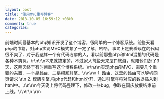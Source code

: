 ```yaml
---
layout: post
title: "使用MVC重写博客"
date: 2013-10-05 16:59:12 +0800
comments: true
categories: 
---
```

前端时间最基本的php知识开发了这个博客，很简单的一个博客系统。前些天看php的书籍，对php实现MVC模式有了一定了解。哈哈，事实上是我看现在的代码很不爽了，对于我这样一个有代码洁癖的人，看以前那些php和html混排的代码是各种不爽啊。\r\n\r\n本来就搞定的，不过家人前些天来厦门旅游，就陪他们逛了3天，这两天终于有时间重写这个博客系统。\r\n\r\n实现php的MVC，需要几个重要的东西，一个是路由，二是模版引擎。\r\n\r\n 1. 路由，这里的路由可以解析网页请求 \r\n 2. 模版引擎,将php代码和html分开，通过引擎将将对应的数据插入到html中。\r\n\r\n今天晚上将代码整理下，修改一些bug，争取在国庆放假结束前上线。\r\n\r\n \r\n